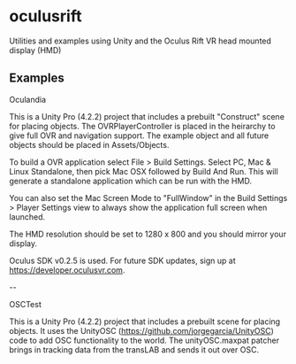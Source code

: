 oculusrift
==========

Utilities and examples using Unity and the Oculus Rift VR head mounted display (HMD)

Examples
--------

Oculandia

This is a Unity Pro (4.2.2) project that includes a prebuilt "Construct" scene for placing objects. The OVRPlayerController is placed in the heirarchy to give full OVR and navigation support. The example object and all future objects should be placed in Assets/Objects.

To build a OVR application select File > Build Settings. Select PC, Mac & Linux Standalone, then pick Mac OSX followed by Build And Run. This will generate a standalone application which can be run with the HMD.

You can also set the Mac Screen Mode to "FullWindow" in the Build Settings > Player Settings view to always show the application full screen when launched.

The HMD resolution should be set to 1280 x 800 and you should mirror your display.

Oculus SDK v0.2.5 is used. For future SDK updates, sign up at https://developer.oculusvr.com.


--

OSCTest

This is a Unity Pro (4.2.2) project that includes a prebuilt scene for placing objects. It uses the UnityOSC (https://github.com/jorgegarcia/UnityOSC) code to add OSC functionality to the world. The unityOSC.maxpat patcher brings in tracking data from the transLAB and sends it out over OSC.